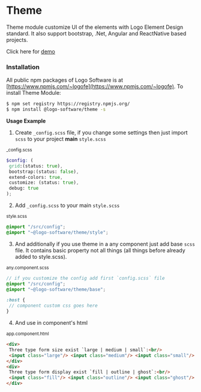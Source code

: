 # Theme

Theme module customize UI of the elements with Logo Element Design standard. It also support bootstrap, .Net, Angular
and ReactNative based projects.

Click here for [demo](http://design.logo.com.tr/#/docs/components/theme-module#thememodule)

### Installation

All public npm packages of Logo Software is at [https://www.npmjs.com/~logofe](https://www.npmjs.com/~logofe). To
install Theme Module:

 ```bash
 $ npm set registry https://registry.npmjs.org/
 $ npm install @logo-software/theme -s
 ```

__Usage Example__

1. Create `_config.scss` file, if you change some settings then just import `scss` to your project __main__ `style.scss`

<sub>_config.scss</sub>

 ```scss
 $config: (
  grid:(status: true),
  bootstrap:(status: false),
  extend-colors: true,
  customize: (status: true),
  debug: true
);
 ```

2. Add `_config.scss` to your main `style.scss`

<sub>style.scss</style>

 ```scss
@import "/src/config";
@import "~@logo-software/theme/style";
 ```

3. And additionally if you use theme in a any component just add base `scss` file. It contains basic property not all
things (all things before already added to style.scss).

<sub>any.component.scss</sub>

 ```scss
 // if you customize the config add first `config.scss` file
@import "/src/config";
@import "~@logo-software/theme/base";

:host {
  // component custom css goes here
}
 ```

4. And use in component's html

<sub>app.component.html</sub>

 ```html
<div>
  Three type form size exist `large | medium | small`:<br/>
  <input class="large"/> <input class="medium"/> <input class="small"/>
</div>
<div>
  Three type form display exist `fill | outline | ghost`:<br/>
  <input class="fill"/> <input class="outline"/> <input class="ghost"/>
</div>
 ```
